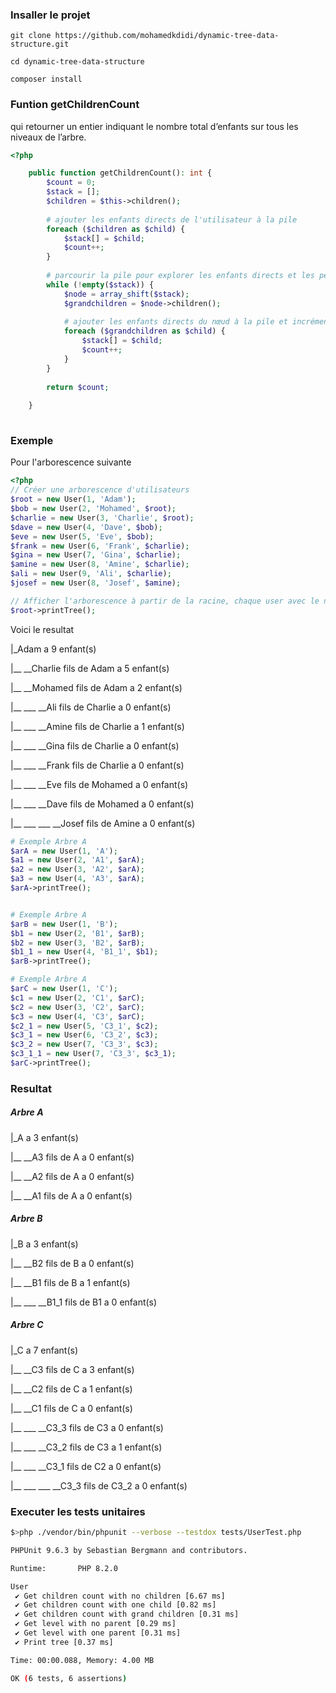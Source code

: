 
### Insaller le projet

 `git clone https://github.com/mohamedkdidi/dynamic-tree-data-structure.git `

 `cd dynamic-tree-data-structure `

 `composer install `

### Funtion getChildrenCount

qui retourner un entier indiquant le nombre total d’enfants sur tous les niveaux de l’arbre.

```php
<?php

    public function getChildrenCount(): int {
        $count = 0;
        $stack = [];
        $children = $this->children();
        
        # ajouter les enfants directs de l'utilisateur à la pile
        foreach ($children as $child) {
            $stack[] = $child;
            $count++;
        }
        
        # parcourir la pile pour explorer les enfants directs et les petits-enfants
        while (!empty($stack)) {
            $node = array_shift($stack);
            $grandchildren = $node->children();
            
            # ajouter les enfants directs du nœud à la pile et incrémenter le compteur
            foreach ($grandchildren as $child) {
                $stack[] = $child;
                $count++;
            }
        }
        
        return $count;
        
    }
    
```

### Exemple

Pour l'arborescence suivante 

```php
<?php
// Créer une arborescence d'utilisateurs
$root = new User(1, 'Adam');
$bob = new User(2, 'Mohamed', $root);
$charlie = new User(3, 'Charlie', $root);
$dave = new User(4, 'Dave', $bob);
$eve = new User(5, 'Eve', $bob);
$frank = new User(6, 'Frank', $charlie);
$gina = new User(7, 'Gina', $charlie);
$amine = new User(8, 'Amine', $charlie);
$ali = new User(9, 'Ali', $charlie);
$josef = new User(8, 'Josef', $amine);

// Afficher l'arborescence à partir de la racine, chaque user avec le nombre d'enfants
$root->printTree();
```

Voici le resultat


|_Adam a 9 enfant(s) 

|__ __Charlie fils de Adam a 5 enfant(s) 

|__ __Mohamed fils de Adam a 2 enfant(s) 

|__ ___ __Ali fils de Charlie a 0 enfant(s) 

|__ ___ __Amine fils de Charlie a 1 enfant(s) 

|__ ___ __Gina fils de Charlie a 0 enfant(s) 

|__ ___ __Frank fils de Charlie a 0 enfant(s) 

|__ ___ __Eve fils de Mohamed a 0 enfant(s) 

|__ ___ __Dave fils de Mohamed a 0 enfant(s) 

|__ ___ ___ __Josef fils de Amine a 0 enfant(s) 


```php
# Exemple Arbre A
$arA = new User(1, 'A');
$a1 = new User(2, 'A1', $arA);
$a2 = new User(3, 'A2', $arA);
$a3 = new User(4, 'A3', $arA);
$arA->printTree();


# Exemple Arbre A
$arB = new User(1, 'B');
$b1 = new User(2, 'B1', $arB);
$b2 = new User(3, 'B2', $arB);
$b1_1 = new User(4, 'B1_1', $b1);
$arB->printTree();

# Exemple Arbre A
$arC = new User(1, 'C');
$c1 = new User(2, 'C1', $arC);
$c2 = new User(3, 'C2', $arC);
$c3 = new User(4, 'C3', $arC);
$c2_1 = new User(5, 'C3_1', $c2);
$c3_1 = new User(6, 'C3_2', $c3);
$c3_2 = new User(7, 'C3_3', $c3);
$c3_1_1 = new User(7, 'C3_3', $c3_1);
$arC->printTree();
```


### Resultat

##### Arbre A

|_A a 3 enfant(s) 

|__ __A3 fils de A a 0 enfant(s) 

|__ __A2 fils de A a 0 enfant(s) 

|__ __A1 fils de A a 0 enfant(s) 


##### Arbre B

|_B a 3 enfant(s) 

|__ __B2 fils de B a 0 enfant(s) 

|__ __B1 fils de B a 1 enfant(s) 

|__ ___ __B1_1 fils de B1 a 0 enfant(s)

##### Arbre C

|_C a 7 enfant(s) 

|__ __C3 fils de C a 3 enfant(s) 

|__ __C2 fils de C a 1 enfant(s) 

|__ __C1 fils de C a 0 enfant(s) 

|__ ___ __C3_3 fils de C3 a 0 enfant(s) 

|__ ___ __C3_2 fils de C3 a 1 enfant(s) 

|__ ___ __C3_1 fils de C2 a 0 enfant(s) 

|__ ___ ___ __C3_3 fils de C3_2 a 0 enfant(s) 


 
### Executer les tests unitaires

```bash
$>php ./vendor/bin/phpunit --verbose --testdox tests/UserTest.php

PHPUnit 9.6.3 by Sebastian Bergmann and contributors.

Runtime:       PHP 8.2.0

User
 ✔ Get children count with no children [6.67 ms]
 ✔ Get children count with one child [0.82 ms]
 ✔ Get children count with grand children [0.31 ms]
 ✔ Get level with no parent [0.29 ms]
 ✔ Get level with one parent [0.31 ms]
 ✔ Print tree [0.37 ms]

Time: 00:00.088, Memory: 4.00 MB

OK (6 tests, 6 assertions)
```